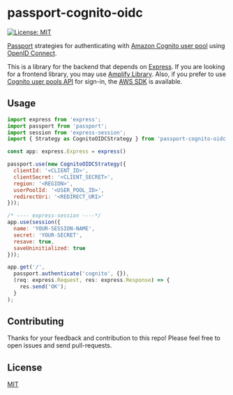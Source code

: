 #  passport-cognito-oidc
[![License: MIT](https://img.shields.io/badge/License-MIT-blue.svg)](https://opensource.org/licenses/MIT)

[Passport](http://passportjs.org/) strategies for authenticating with [Amazon Cognito user pool](https://docs.aws.amazon.com/cognito/latest/developerguide/cognito-user-identity-pools.html) using [OpenID Connect](https://openid.net/specs/openid-connect-core-1_0.html).

This is a library for the backend that depends on [Express](https://expressjs.com/). If you are looking for a frontend library, you may use [Amplify Library](https://docs.amplify.aws/lib/auth/social/q/platform/js/#setup-frontend). Also, if you prefer to use [Cognito user pools API](https://docs.aws.amazon.com/cognito/latest/developerguide/user-pools-API-operations.html) for sign-in, the [AWS SDK](https://docs.aws.amazon.com/AWSJavaScriptSDK/v3/latest/clients/client-cognito-identity-provider/index.html) is available.

## Usage

```js
import express from 'express';
import passport from 'passport';
import session from 'express-session';
import { Strategy as CognitoOIDCStrategy } from 'passport-cognito-oidc';

const app: express.Express = express()

passport.use(new CognitoOIDCStrategy({
  clientId: '<CLIENT_ID>',
  clientSecret: '<CLIENT_SECRET>',
  region: '<REGION>',
  userPoolId: '<USER_POOL_ID>',
  redirectUri: '<REDIRECT_URI>'
}));

/* ---- express-session ----*/
app.use(session({
  name: 'YOUR-SESSION-NAME',
  secret: 'YOUR-SECRET',
  resave: true,
  saveUninitialized: true
}));

app.get('/',
  passport.authenticate('cognito', {}),
  (req: express.Request, res: express.Response) => {
    res.send('OK');
  }
);
```

## Contributing
Thanks for your feedback and contribution to this repo!
Please feel free to open issues and send pull-requests.

## License

[MIT](LICENSE)
